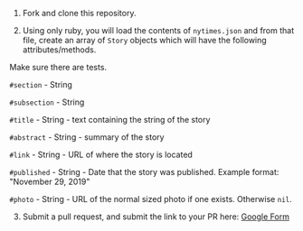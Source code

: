 1. Fork and clone this repository.

2. Using only ruby, you will load the contents of `nytimes.json` and from that
file, create an array of `Story` objects which will have the following attributes/methods.

Make sure there are tests.

`#section` - String

`#subsection` - String

`#title` - String - text containing the string of the story

`#abstract` - String - summary of the story

`#link` - String - URL of where the story is located

`#published` - String - Date that the story was published. Example format: "November 29, 2019"

`#photo` - String - URL of the normal sized photo if one exists. Otherwise  `nil`.


3. Submit a pull request, and submit the link to your PR here: [Google Form](https://goo.gl/forms/BDM5xPNtOBkbJHN32)
